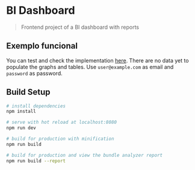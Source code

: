 # BI Dashboard

> Frontend project of a BI dashboard with reports

## Exemplo funcional

You can test and check the implementation [here](https://bi-dashboard-68a974.netlify.app). There are no data yet to populate the graphs and tables. Use `user@example.com` as email and `password` as password.

## Build Setup

``` bash
# install dependencies
npm install

# serve with hot reload at localhost:8080
npm run dev

# build for production with minification
npm run build

# build for production and view the bundle analyzer report
npm run build --report
```
